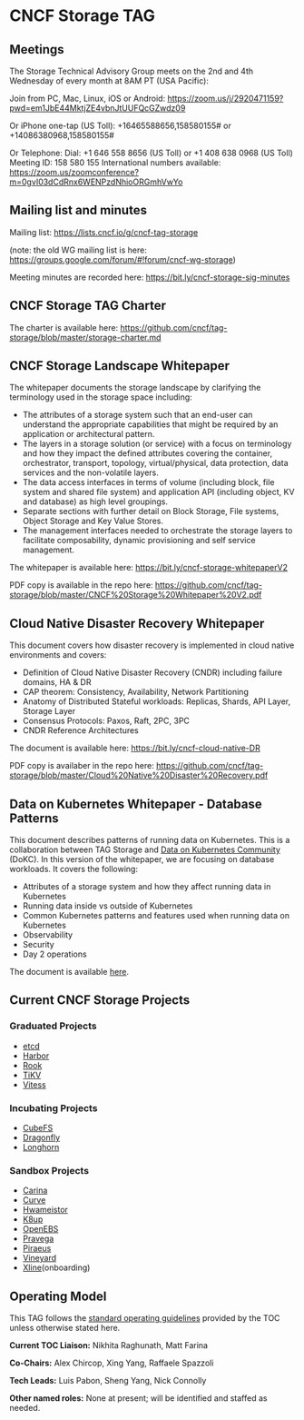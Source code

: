# CNCF Storage TAG

## Meetings

The Storage Technical Advisory Group meets on the 2nd and 4th Wednesday of every month at 8AM PT (USA Pacific):

Join from PC, Mac, Linux, iOS or Android: https://zoom.us/j/2920471159?pwd=em1JbE44MktjZE4vbnJtUUFQcGZwdz09

Or iPhone one-tap (US Toll): +16465588656,158580155# or +14086380968,158580155#

Or Telephone: Dial: +1 646 558 8656 (US Toll) or +1 408 638 0968 (US Toll) Meeting ID: 158 580 155 International numbers available: https://zoom.us/zoomconference?m=0gvI03dCdRnx6WENPzdNhioORGmhVwYo

## Mailing list and minutes

Mailing list: https://lists.cncf.io/g/cncf-tag-storage 

(note: the old WG mailing list is here: https://groups.google.com/forum/#!forum/cncf-wg-storage)

Meeting minutes are recorded here: https://bit.ly/cncf-storage-sig-minutes


## CNCF Storage TAG Charter

The charter is available here: https://github.com/cncf/tag-storage/blob/master/storage-charter.md


## CNCF Storage Landscape Whitepaper

The whitepaper documents the storage landscape by clarifying the terminology used in the storage space including:

- The attributes of a storage system such that an end-user can understand the appropriate capabilities that might be required by an application or architectural pattern.
- The layers in a storage solution (or service) with a focus on terminology and how they impact the defined attributes covering the container, orchestrator, transport, topology, virtual/physical, data protection, data services and the non-volatile layers.
- The data access interfaces in terms of volume (including block, file system and shared file system) and application API (including object, KV and database) as high level groupings.
- Separate sections with further detail on Block Storage, File systems, Object Storage and Key Value Stores.
- The management interfaces needed to orchestrate the storage layers to facilitate composability, dynamic provisioning and self service management.

The whitepaper is available here: https://bit.ly/cncf-storage-whitepaperV2

PDF copy is available in the repo here: https://github.com/cncf/tag-storage/blob/master/CNCF%20Storage%20Whitepaper%20V2.pdf


## Cloud Native Disaster Recovery Whitepaper

This document covers how disaster recovery is implemented in cloud native environments and covers:

- Definition of Cloud Native Disaster Recovery (CNDR) including failure domains, HA & DR
- CAP theorem: Consistency, Availability, Network Partitioning 
- Anatomy of Distributed Stateful workloads: Replicas, Shards, API Layer, Storage Layer
- Consensus Protocols: Paxos, Raft, 2PC, 3PC
- CNDR Reference Architectures

The document is available here: https://bit.ly/cncf-cloud-native-DR

PDF copy is availaber in the repo here: https://github.com/cncf/tag-storage/blob/master/Cloud%20Native%20Disaster%20Recovery.pdf

## Data on Kubernetes Whitepaper - Database Patterns

This document describes patterns of running data on Kubernetes. This is a collaboration between TAG Storage and [Data on Kubernetes Community](https://dok.community/) (DoKC). In this version of the whitepaper, we are focusing on database workloads. It covers the following:

- Attributes of a storage system and how they affect running data in Kubernetes
- Running data inside vs outside of Kubernetes
- Common Kubernetes patterns and features used when running data on Kubernetes
- Observability
- Security
- Day 2 operations

The document is available [here](data-on-kubernetes-whitepaper/data-on-kubernetes-whitepaper-databases.md).

## Current CNCF Storage Projects

### Graduated Projects

- [etcd](https://github.com/etcd-io/etcd)
- [Harbor](https://github.com/goharbor/harbor)
- [Rook](https://github.com/rook/rook)
- [TiKV](https://github.com/tikv/tikv)
- [Vitess](https://github.com/vitessio/vitess)

### Incubating Projects

- [CubeFS](https://github.com/cubefs/cubefs)
- [Dragonfly](https://github.com/dragonflyoss/Dragonfly)
- [Longhorn](https://github.com/longhorn/longhorn)

### Sandbox Projects

- [Carina](https://github.com/carina-io/carina)
- [Curve](https://github.com/opencurve/curve)
- [Hwameistor](https://github.com/hwameistor/hwameistor)
- [K8up](https://github.com/k8up-io/k8up)
- [OpenEBS](https://github.com/openebs)
- [Pravega](https://github.com/pravega/pravega)
- [Piraeus](https://github.com/piraeusdatastore/piraeus)
- [Vineyard](https://github.com/v6d-io/v6d)
- [Xline](https://github.com/xline-kv/Xline)(onboarding)

## Operating Model

This TAG follows the [standard operating
guidelines](https://github.com/cncf/toc/blob/main/tags/README.md#operating-model)
provided by the TOC unless otherwise stated here.

**Current TOC Liaison:** Nikhita Raghunath, Matt Farina

**Co-Chairs:** Alex Chircop, Xing Yang, Raffaele Spazzoli

**Tech Leads:** Luis Pabon, Sheng Yang, Nick Connolly

**Other named roles:** None at present; will be identified and staffed as needed.
